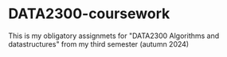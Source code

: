 # DATA2300-coursework
This is my obligatory assignmets for "DATA2300 Algorithms and datastructures" from my third semester (autumn 2024)
